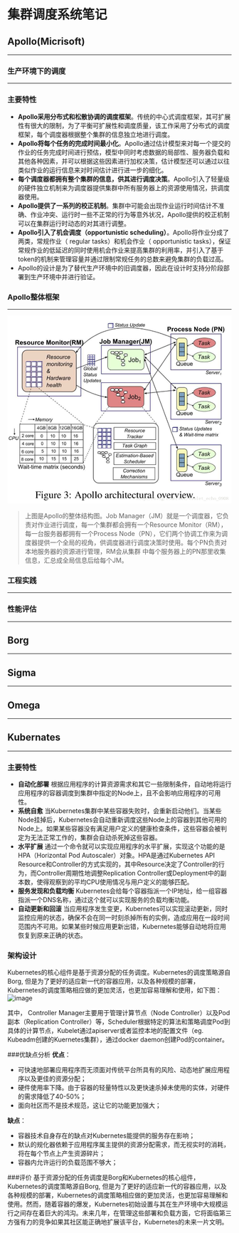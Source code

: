 # 集群调度系统笔记

## Apollo(Micrisoft)
---

### 生产环境下的调度
---

### 主要特性
- **Apollo采用分布式和松散协调的调度框架**。传统的中心式调度框架，其可扩展性有很大的限制，为了平衡可扩展性和调度质量，该工作采用了分布式的调度框架，每个调度器根据整个集群的信息独立地进行调度。
- **Apollo将每个任务的完成时间最小化**。Apollo通过估计模型来对每一个提交的作业的任务完成时间进行预估，模型中同时考虑数据的局部性、服务器负载和其他各种因素，并可以根据这些因素进行加权决策，估计模型还可以通过以往类似作业的运行信息来对时间估计进行进一步的细化。
- **每个调度器都拥有整个集群的信息，供其进行调度决策**。Apollo引入了轻量级的硬件独立机制来为调度器提供集群中所有服务器上的资源使用情况，拱调度器使用。
- **Apollo提供了一系列的校正机制**。集群中可能会出现作业运行时间估计不准确、作业冲突、运行时一些不正常的行为等意外状况，Apollo提供的校正机制可以在集群运行时动态的对其进行调整。
- **Apollo引入了机会调度（opportunistic scheduling）**。Apollo将作业分成了两类，常规作业（ regular tasks）和机会作业（ opportunistic tasks），保证常规作业的低延迟的同时使用机会作业来提高集群的利用率，并引入了基于token的机制来管理容量并通过限制常规任务的总数来避免集群的负载过高。
- Apollo的设计是为了替代生产环境中的旧调度器，因此在设计时支持分阶段部署到生产环境中并进行验证。

### Apollo整体框架
---
 ![Apollo整体结构](image/Apollo-overview.png)
>上图是Apollo的整体结构图。Job Manager（JM）就是一个调度器，它负责对作业进行调度，每一个集群都会拥有一个Resource Monitor（RM），每一台服务器都拥有一个Process Node（PN），它们两个协调工作来为调度器提供一个全局的视角，供调度器进行调度决策时使用。每个PN负责对本地服务器的资源进行管理，RM会从集群 中每个服务器上的PN那里收集信息，汇总成全局信息后给每个JM。

### 工程实践
---
### 性能评估
---

## Borg
---

## Sigma
---

## Omega
---

## Kubernates
---
### 主要特性
- **自动化部署**
根据应用程序的计算资源需求和其它一些限制条件，自动地将运行应用程序的容器调度到集群中指定的Node上，且不会影响应用程序的可用性。
- **系统自愈**
当Kubernetes集群中某些容器失败时，会重新启动他们。当某些Node挂掉后，Kubernetes会自动重新调度这些Node上的容器到其他可用的Node上。如果某些容器没有满足用户定义的健康检查条件，这些容器会被判定为无法正常工作的，集群会自动杀死掉这些容器。
- **水平扩展**
通过一个命令就可以实现应用程序的水平扩展，实现这个功能的是HPA（Horizontal Pod Autoscaler）对象。HPA是通过Kubernetes API Resource和Controller的方式实现的，其中Resource决定了Controller的行为，而Controller周期性地调整Replication Controller或Deployment中的副本数，使得观察到的平均CPU使用情况与用户定义的能够匹配。
- **服务发现和负载均衡**
Kubernetes会给每个容器指派一个IP地址，给一组容器指派一个DNS名称，通过这个就可以实现服务的负载均衡功能。
- **自动更新和回滚**
当应用程序发生变更，Kubernetes可以实现滚动更新，同时监控应用的状态，确保不会在同一时刻杀掉所有的实例，造成应用在一段时间范围内不可用。如果某些时候应用更新出错，Kubernetes能够自动地将应用恢复到原来正确的状态。

### 架构设计
Kubernetes的核心组件是基于资源分配的任务调度。Kubernetes的调度策略源自Borg, 但是为了更好的适应新一代的容器应用，以及各种规模的部署，Kubernetes的调度策略相应做的更加灵活，也更加容易理解和使用，如下图：
![image](http://dockone.io/uploads/article/20171115/ff7d575058bcf7bc62bf4de9064b12a6.png)

其中， Controller Manager主要用于管理计算节点（Node Controller）以及Pod副本（Replication Controller）等，Scheduler根据特定的算法和策略调度Pod到具体的计算节点，Kubelet通过apiserver或者监控本地的配置文件（eg. Kubeadm创建的Kuernetes集群），通过docker daemon创建Pod的container。

###优缺点分析
**优点**：
- 可快速地部署应用程序而无须面对传统平台所具有的风险、动态地扩展应用程序以及更佳的资源分配；
- 硬件使用率下降。由于容器的轻量特性以及更快速杀掉未使用的实体，对硬件的需求降低了40-50%；
- 面向社区而不是技术规范，这让它的功能更加强大；

**缺点**：
- 容器技术自身存在的缺点对Kubernetes能提供的服务存在影响；
- 默认的规化器依赖于应用程序属主提供的资源分配需求，而无视实时的消耗，将在每个节点上产生资源碎片；
- 容器内允许运行的负载范围不够大；

###评价
基于资源分配的任务调度是Borg和Kubernetes的核心组件，Kubernetes的调度策略源自Borg, 但是为了更好的适应新一代的容器应用，以及各种规模的部署，Kubernetes的调度策略相应做的更加灵活，也更加容易理解和使用。然而，随着容器的爆发，Kubernetes初始设置与其在生产环境中大规模运行之间存在着巨大的鸿沟。未来几年，在管理这些部署和负载方面，它将面临第三方强有力的竞争如果其社区能正确地扩展该平台，Kubernetes的未来一片文明。